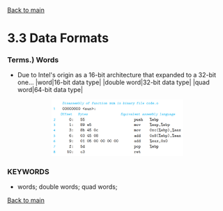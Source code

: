 [Back to main](https://github.com/JoonHyeok-hozy-Kim/computer_systems_study#readme)

# 3.3 Data Formats

### Terms.) Words
* Due to Intel's origin as a 16-bit architecture that expanded to a 32-bit one...
|word|16-bit data type|
|double word|32-bit data type|
|quad word|64-bit data type|


<p align="center">
  <img src="https://github.com/JoonHyeok-hozy-Kim/computer_systems_study/blob/main/contents/ch_03/images/03_02_02_machine_code_and_bytes.png" width="60%">
</p>

### KEYWORDS
* words; double words; quad words;


[Back to main](https://github.com/JoonHyeok-hozy-Kim/computer_systems_study#readme)